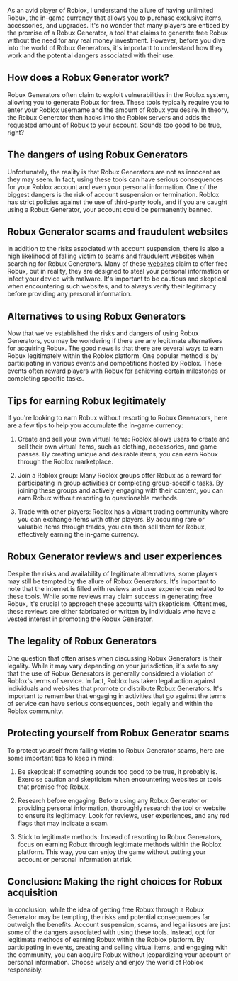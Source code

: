 As an avid player of Roblox, I understand the allure of having unlimited Robux, the in-game currency that allows you to purchase exclusive items, accessories, and upgrades. It's no wonder that many players are enticed by the promise of a Robux Generator, a tool that claims to generate free Robux without the need for any real money investment. However, before you dive into the world of Robux Generators, it's important to understand how they work and the potential dangers associated with their use.

How does a Robux Generator work?
--------------------------------

Robux Generators often claim to exploit vulnerabilities in the Roblox system, allowing you to generate Robux for free. These tools typically require you to enter your Roblox username and the amount of Robux you desire. In theory, the Robux Generator then hacks into the Roblox servers and adds the requested amount of Robux to your account. Sounds too good to be true, right?

The dangers of using Robux Generators
-------------------------------------

Unfortunately, the reality is that Robux Generators are not as innocent as they may seem. In fact, using these tools can have serious consequences for your Roblox account and even your personal information. One of the biggest dangers is the risk of account suspension or termination. Roblox has strict policies against the use of third-party tools, and if you are caught using a Robux Generator, your account could be permanently banned.

Robux Generator scams and fraudulent websites
---------------------------------------------

In addition to the risks associated with account suspension, there is also a high likelihood of falling victim to scams and fraudulent websites when searching for Robux Generators. Many of these <a href="https://github.com/free-robux-generator-2023/">websites</a> claim to offer free Robux, but in reality, they are designed to steal your personal information or infect your device with malware. It's important to be cautious and skeptical when encountering such websites, and to always verify their legitimacy before providing any personal information.

Alternatives to using Robux Generators
--------------------------------------

Now that we've established the risks and dangers of using Robux Generators, you may be wondering if there are any legitimate alternatives for acquiring Robux. The good news is that there are several ways to earn Robux legitimately within the Roblox platform. One popular method is by participating in various events and competitions hosted by Roblox. These events often reward players with Robux for achieving certain milestones or completing specific tasks.

Tips for earning Robux legitimately
-----------------------------------

If you're looking to earn Robux without resorting to Robux Generators, here are a few tips to help you accumulate the in-game currency:

1.  Create and sell your own virtual items: Roblox allows users to create and sell their own virtual items, such as clothing, accessories, and game passes. By creating unique and desirable items, you can earn Robux through the Roblox marketplace.
    
2.  Join a Roblox group: Many Roblox groups offer Robux as a reward for participating in group activities or completing group-specific tasks. By joining these groups and actively engaging with their content, you can earn Robux without resorting to questionable methods.
    
3.  Trade with other players: Roblox has a vibrant trading community where you can exchange items with other players. By acquiring rare or valuable items through trades, you can then sell them for Robux, effectively earning the in-game currency.
    

Robux Generator reviews and user experiences
--------------------------------------------

Despite the risks and availability of legitimate alternatives, some players may still be tempted by the allure of Robux Generators. It's important to note that the internet is filled with reviews and user experiences related to these tools. While some reviews may claim success in generating free Robux, it's crucial to approach these accounts with skepticism. Oftentimes, these reviews are either fabricated or written by individuals who have a vested interest in promoting the Robux Generator.

The legality of Robux Generators
--------------------------------

One question that often arises when discussing Robux Generators is their legality. While it may vary depending on your jurisdiction, it's safe to say that the use of Robux Generators is generally considered a violation of Roblox's terms of service. In fact, Roblox has taken legal action against individuals and websites that promote or distribute Robux Generators. It's important to remember that engaging in activities that go against the terms of service can have serious consequences, both legally and within the Roblox community.

Protecting yourself from Robux Generator scams
----------------------------------------------

To protect yourself from falling victim to Robux Generator scams, here are some important tips to keep in mind:

1.  Be skeptical: If something sounds too good to be true, it probably is. Exercise caution and skepticism when encountering websites or tools that promise free Robux.
    
2.  Research before engaging: Before using any Robux Generator or providing personal information, thoroughly research the tool or website to ensure its legitimacy. Look for reviews, user experiences, and any red flags that may indicate a scam.
    
3.  Stick to legitimate methods: Instead of resorting to Robux Generators, focus on earning Robux through legitimate methods within the Roblox platform. This way, you can enjoy the game without putting your account or personal information at risk.
    

Conclusion: Making the right choices for Robux acquisition
----------------------------------------------------------

In conclusion, while the idea of getting free Robux through a Robux Generator may be tempting, the risks and potential consequences far outweigh the benefits. Account suspension, scams, and legal issues are just some of the dangers associated with using these tools. Instead, opt for legitimate methods of earning Robux within the Roblox platform. By participating in events, creating and selling virtual items, and engaging with the community, you can acquire Robux without jeopardizing your account or personal information. Choose wisely and enjoy the world of Roblox responsibly.
